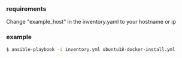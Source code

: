 
### requirements
Change "example_host" in the inventory.yaml to your hostname or ip
### example
```sh
$ ansible-playbook -i inventory.yml ubuntu18-docker-install.yml 
```
